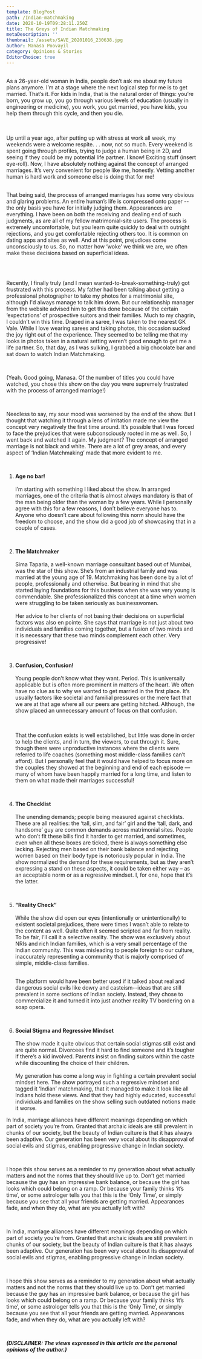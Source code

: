 ```yaml
---
template: BlogPost
path: /Indian-matchmaking
date: 2020-10-19T09:28:11.250Z
title: The Greys of Indian Matchmaking
metaDescription: ''
thumbnail: /assets/SAVE_20201016_230638.jpg
author: Manasa Poovayil
category: Opinions & Stories
EditorChoice: true
---
```

\
As a 26-year-old woman in India, people don’t ask me about my future plans anymore. I’m at a stage where the next logical step for me is to get married. That’s it. For kids in India, that is the natural order of things: you’re born, you grow up, you go through various levels of education (usually in engineering or medicine), you work, you get married, you have kids, you help them through this cycle, and then you die.  

<br>\
Up until a year ago, after putting up with stress at work all week, my weekends were a welcome respite. . . now, not so much. Every weekend is spent going through profiles, trying to judge a human being in 2D, and seeing if they could be my potential life partner. I know! Exciting stuff (insert eye-roll). Now, I have absolutely nothing against the concept of arranged marriages. It’s very convenient for people like me, honestly. Vetting another human is hard work and someone else is doing that for me!\
<br>

That being said, the process of arranged marriages has some very obvious and glaring problems. An entire human’s life is compressed onto paper -- the only basis you have for initially judging them. Appearances are everything. I have been on both the receiving and dealing end of such judgments, as are all of my fellow matrimonial-site users. The process is extremely uncomfortable, but you learn quite quickly to deal with outright rejections, and you get comfortable rejecting others too. It is common on dating apps and sites as well. And at this point, prejudices come unconsciously to us. So, no matter how ‘woke’ we think we are, we often make these decisions based on superficial ideas. 

<br>

\
Recently, I finally truly (and I mean wanted-to-break-something-truly) got frustrated with this process. My father had been talking about getting a professional photographer to take my photos for a matrimonial site, although I'd always manage to talk him down. But our relationship manager from the website advised him to get this done because of the certain ‘expectations’ of prospective suitors and their families. Much to my chagrin, I couldn't win this time. Draped in a saree, I was taken to the nearest GK Vale. While I love wearing sarees and taking photos, this occasion sucked the joy right out of the experience. They seemed to be telling me that my looks in photos taken in a natural setting weren’t good enough to get me a life partner. So, that day, as I was sulking, I grabbed a big chocolate bar and sat down to watch Indian Matchmaking.

<br>

(Yeah. Good going, Manasa. Of the number of titles you could have watched, you chose this show on the day you were supremely frustrated with the process of arranged marriage!)

<br>

Needless to say, my sour mood was worsened by the end of the show. But I thought that watching it through a lens of irritation made me view the concept very negatively the first time around. It’s possible that I was forced to face the prejudices that were subconsciously rooted in me as well. So, I went back and watched it again. My judgment? The concept of arranged marriage is not black and white. There are a lot of grey areas, and every aspect of ‘Indian Matchmaking’ made that more evident to me.

<br>

1. **Age no bar!**\
   \
   I’m starting with something I liked about the show. In arranged marriages, one of the criteria that is almost always mandatory is that of the man being older than the woman by a few years. While I personally agree with this for a few reasons, I don’t believe everyone has to. Anyone who doesn’t care about following this norm should have the freedom to choose, and the show did a good job of showcasing that in a couple of cases.

   <br>
2. **The Matchmaker**\
   \
   Sima Taparia, a well-known marriage consultant based out of Mumbai, was the star of this show. She’s from an industrial family and was married at the young age of 19. Matchmaking has been done by a lot of people, professionally and otherwise. But bearing in mind that she started laying foundations for this business when she was very young is commendable. She professionalized this concept at a time when women were struggling to be taken seriously as businesswomen.\
   \
   Her advice to her clients of not basing their decisions on superficial factors was also en pointe. She says that marriage is not just about two individuals and families coming together, but a fusion of two minds and it is necessary that these two minds complement each other. Very progressive!

   <br>
3. **Confusion, Confusion!**\
   \
   Young people don’t know what they want. Period. This is universally applicable but is often more prominent in matters of the heart. We often have no clue as to why we wanted to get married in the first place. It’s usually factors like societal and familial pressures or the mere fact that we are at that age where all our peers are getting hitched. Although, the show placed an unnecessary amount of focus on that confusion.

   \
   \
   That the confusion exists is well established, but little was done in order to help the clients, and in turn, the viewers, to cut through it. Sure, though there were unproductive instances where the clients were referred to life coaches (something most middle-class families can’t afford). But I personally feel that it would have helped to focus more on the couples they showed at the beginning and end of each episode — many of whom have been happily married for a long time, and listen to them on what made their marriages successful!

   <br>
4. **The Checklist** \
   \
   The unending demands; people being measured against checklists. These are all realities: the ‘tall, slim, and fair’ girl and the ‘tall, dark, and handsome’ guy are common demands across matrimonial sites. People who don’t fit these bills find it harder to get married, and sometimes, even when all these boxes are ticked, there is always something else lacking. Rejecting men based on their bank balance and rejecting women based on their body type is notoriously popular in India. The show normalized the demand for these requirements, but as they aren’t expressing a stand on these aspects, it could be taken either way – as an acceptable norm or as a regressive mindset. I, for one, hope that it’s the latter. 

   <br>
5. **“Reality Check”**\
   \
   While the show did open our eyes (intentionally or unintentionally) to existent societal prejudices, there were times I wasn’t able to relate to the content as well. Quite often it seemed scripted and far from reality. To be fair, I’ll call it a selective reality. The show was exclusively about NRIs and rich Indian families, which is a very small percentage of the Indian community. This was misleading to people foreign to our culture, inaccurately representing a community that is majorly comprised of simple, middle-class families.

   \
   The platform would have been better used if it talked about real and dangerous social evils like dowry and casteism--ideas that are still prevalent in some sections of Indian society. Instead, they chose to commercialize it and turned it into just another reality TV bordering on a soap opera.

   <br>
6. **Social Stigma and Regressive Mindset**\
   \
   The show made it quite obvious that certain social stigmas still exist and are quite normal. Divorcees find it hard to find someone and it’s tougher if there’s a kid involved. Parents insist on finding suitors within the caste while discounting the choice of their children.\
   \
   My generation has come a long way in fighting a certain prevalent social mindset here. The show portrayed such a regressive mindset and tagged it ‘Indian’ matchmaking, that it managed to make it look like all Indians hold these views. And that they had highly educated, successful individuals and families on the show selling such outdated notions made it worse.

In India, marriage alliances have different meanings depending on which part of society you’re from. Granted that archaic ideals are still prevalent in chunks of our society, but the beauty of Indian culture is that it has always been adaptive. Our generation has been very vocal about its disapproval of social evils and stigmas, enabling progressive change in Indian society.  

<br>

 I hope this show serves as a reminder to my generation about what actually matters and not the norms that they should live up to. Don’t get married because the guy has an impressive bank balance, or because the girl has looks which could belong on a ramp. Or because your family thinks ‘it’s time’, or some astrologer tells you that this is the ‘Only Time’, or simply because you see that all your friends are getting married. Appearances fade, and when they do, what are you actually left with?

<br>

In India, marriage alliances have different meanings depending on which part of society you’re from. Granted that archaic ideals are still prevalent in chunks of our society, but the beauty of Indian culture is that it has always been adaptive. Our generation has been very vocal about its disapproval of social evils and stigmas, enabling progressive change in Indian society.

<br>

I hope this show serves as a reminder to my generation about what actually matters and not the norms that they should live up to. Don’t get married because the guy has an impressive bank balance, or because the girl has looks which could belong on a ramp. Or because your family thinks ‘it’s time’, or some astrologer tells you that this is the ‘Only Time’, or simply because you see that all your friends are getting married. Appearances fade, and when they do, what are you actually left with?

<br>

***(DISCLAIMER: The views expressed in this article are the personal opinions of the author.)***
